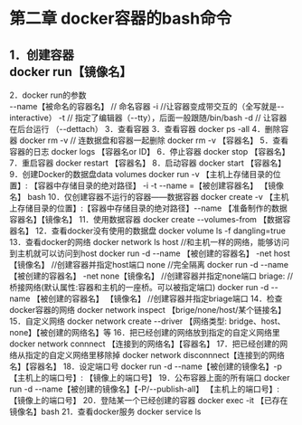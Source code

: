 第二章 docker容器的bash命令  
===========
1．创建容器  
docker run【镜像名】
----------  
2．docker run的参数  
--name【被命名的容器名】 // 命名容器
-i //让容器变成带交互的（全写就是--interactive）
-t // 指定了编辑器（--tty），后面一般跟随/bin/bash
-d // 让容器在后台运行 （--dettach） 3．查看容器
3．查看容器
docker ps -all
4．删除容器
docker rm -v // 连数据盘和容器一起删除
docker rm -v 【容器名】
5．查看容器的日志
docker logs 【容器名or ID】 
6．停止容器
docker stop 【容器名】 
7．重启容器
docker restart 【容器名】 
8．启动容器
docker start 【容器名】 
9．创建Docker的数据盘data volumes
docker run -v 【主机上存储目录的位置】: 【容器中存储目录的绝对路径】 -i -t --name =【被创建容器名】 【镜像名】 bash 
10．仅创建容器不运行的容器——数据容器
docker create -v 【主机上存储目录的位置】:【容器中存储目录的绝对路径】--name 【准备制作的数据容器名】【镜像名】 
11．使用数据容器
docker create --volumes-from 【数据容器名】 
12．查看docker没有使用的数据盘
docker volume ls -f dangling=true 
13．查看docker的网络
docker network ls
host //和主机一样的网络，能够访问到主机就可以访问到host docker run -d --name 【被创建的容器名】 -net host【镜像名】 //创建容器并指定host端口
none //完全隔离 docker run -d --name 【被创建的容器名】 -net none【镜像名】 //创建容器并指定none端口
briage: //桥接网络(默认属性:容器和主机的一座桥。可以被指定端口) docker run -d --name 【被创建的容器名】 【镜像名】 //创建容器并指定briage端口 
14．检查docker容器的网络
docker network inspect 【brige/none/host/某个链接名】 
15．自定义网络
docker network create --driver 【网络类型: bridge、host、none】【被创建的网络名】等 16．把已经创建的网络放到指定的自定义网络里
docker network connnect 【连接到的网络名】【容器名】 17．把已经创建的网络从指定的自定义网络里移除掉
docker network disconnnect【连接到的网络名】【容器名】 
18．设定端口号
docker run -d --name【被创建的镜像名】-p 【主机上的端口号】: 【镜像上的端口号】 19．公布容器上面的所有端口
docker run -d --name【被创建的镜像名】【-P/--publish-all】 【主机上的端口号】: 【镜像上的端口号】 20．登陆某一个已经创建的容器
docker exec -it 【已存在镜像名】bash 
21．查看docker服务
docker service ls
